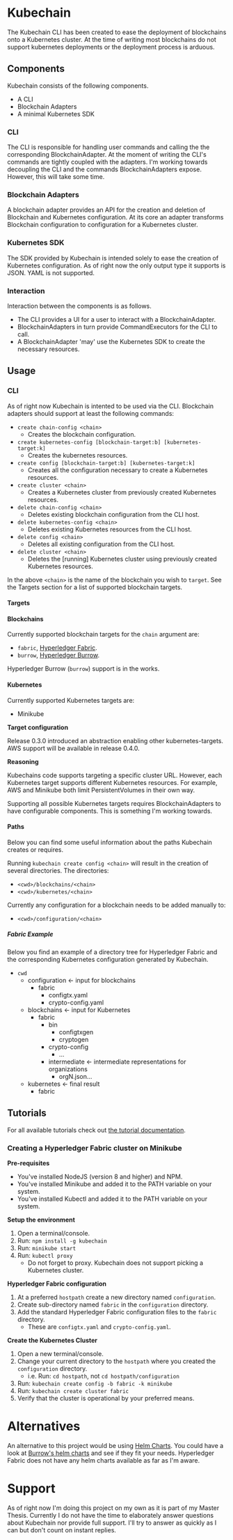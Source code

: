 # Kubechain
The Kubechain CLI has been created to ease the deployment of blockchains onto a Kubernetes cluster.
At the time of writing most blockchains do not support kubernetes deployments or the deployment process is arduous.

## Components
Kubechain consists of the following components.

- A CLI
- Blockchain Adapters
- A minimal Kubernetes SDK

### CLI
The CLI is responsible for handling user commands and calling the the corresponding BlockchainAdapter.
At the moment of writing the CLI's commands are tightly coupled with the adapters. 
I'm working towards decoupling the CLI and the commands BlockchainAdapters expose. However, this will take some time.

### Blockchain Adapters
A blockchain adapter provides an API for the creation and deletion of Blockchain and Kubernetes configuration.
At its core an adapter transforms Blockchain configuration to configuration for a Kubernetes cluster.

### Kubernetes SDK
The SDK provided by Kubechain is intended solely to ease the creation of Kubernetes configuration. 
As of right now the only output type it supports is JSON. YAML is not supported.

### Interaction
Interaction between the components is as follows.

- The CLI provides a UI for a user to interact with a BlockchainAdapter. 
- BlockchainAdapters in turn provide CommandExecutors for the CLI to call.
- A BlockchainAdapter 'may' use the Kubernetes SDK to create the necessary resources.

## Usage

### CLI
As of right now Kubechain is intented to be used via the CLI. Blockchain adapters should support at least the following commands:

- ``create chain-config <chain>``
  - Creates the blockchain configuration.
- ``create kubernetes-config [blockchain-target:b] [kubernetes-target:k]``
  - Creates the kubernetes resources.
- ``create config [blockchain-target:b] [kubernetes-target:k]``
  - Creates all the configuration necessary to create a Kubernetes resources.
- ``create cluster <chain>``
  - Creates a Kubernetes cluster from previously created Kubernetes resources.
- ``delete chain-config <chain>``
  - Deletes existing blockchain configuration from the CLI host.
- ``delete kubernetes-config <chain>``
  - Deletes existing Kubernetes resources from the CLI host.
- ``delete config <chain>``
  - Deletes all existing configuration from the CLI host.
- ``delete cluster <chain>``
  - Deletes the [running] Kubernetes cluster using previously created Kubernetes resources.

In the above ``<chain>`` is the name of the blockchain you wish to ``target``.
See the Targets section for a list of supported blockchain targets.

#### Targets

#### Blockchains
Currently supported blockchain targets for the ``chain`` argument are:

- ``fabric``, [Hyperledger Fabric](https://github.com/hyperledger/fabric).
- ``burrow``, [Hyperledger Burrow](https://github.com/hyperledger/burrow).

Hyperledger Burrow (``burrow``) support is in the works.

#### Kubernetes 
Currently supported Kubernetes targets are:

- Minikube

**Target configuration**

Release 0.3.0 introduced an abstraction enabling other kubernetes-targets. 
AWS support will be available in release 0.4.0. 

**Reasoning**

Kubechains code supports targeting a specific cluster URL. 
However, each Kubernetes target supports different Kubernetes resources.
For example, AWS and Minikube both limit PersistentVolumes in their own way.

Supporting all possible Kubernetes targets requires BlockchainAdapters to have configurable components.
This is something I'm working towards.

#### Paths
Below you can find some useful information about the paths Kubechain creates or requires.

Running ``kubechain create config <chain>`` will result in the creation of several directories.
The directories:
- `<cwd>/blockchains/<chain>`
- `<cwd>/kubernetes/<chain>`

Currently any configuration for a blockchain needs to be added manually to:
- `<cwd>/configuration/<chain>`

##### Fabric Example
Below you find an example of a directory tree for Hyperledger Fabric and the corresponding Kubernetes configuration generated by Kubechain.

- `cwd`
  - configuration <- input for blockchains
    - fabric
      - configtx.yaml
      - crypto-config.yaml
  - blockchains <- input for Kubernetes
    - fabric
      - bin
        - configtxgen
        - cryptogen
      - crypto-config
        - ...
      - intermediate <- intermediate representations for organizations
        - orgN.json...
  - kubernetes <- final result
    - fabric

## Tutorials
For all available tutorials check out [the tutorial documentation](https://github.com/kubechain/kubechain/tree/master/docs/tutorials).

### Creating a Hyperledger Fabric cluster on Minikube

**Pre-requisites**
- You've installed NodeJS (version 8 and higher) and NPM.
- You've installed Minikube and added it to the PATH variable on your system.
- You've installed Kubectl and added it to the PATH variable on your system.

**Setup the environment**
1. Open a terminal/console.
1. Run: ``npm install -g kubechain``
1. Run: ``minikube start``
1. Run: ``kubectl proxy``
   - Do not forget to proxy. Kubechain does not support picking a Kubernetes cluster.

**Hyperledger Fabric configuration**
1. At a preferred ``hostpath`` create a new directory named ``configuration``.
1. Create sub-directory named ``fabric`` in the ``configuration`` directory.
1. Add the standard Hyperledger Fabric configuration files to the ``fabric`` directory.
   - These are ``configtx.yaml`` and ``crypto-config.yaml``.

**Create the Kubernetes Cluster**
1. Open a new terminal/console.
1. Change your current directory to the ``hostpath`` where you created the ``configuration`` directory.
   - i.e. Run: ``cd hostpath``, not `cd hostpath/configuration`
1. Run: ``kubechain create config -b fabric -k minikube``
1. Run: ``kubechain create cluster fabric``
1. Verify that the cluster is operational by your preferred means.

# Alternatives
An alternative to this project would be using [Helm Charts](https://helm.sh).
You could have a look at [Burrow's helm charts](https://hub.kubeapps.com/charts/incubator/burrow) and see if they fit your needs.
Hyperledger Fabric does not have any helm charts available as far as I'm aware.

# Support
As of right now I'm doing this project on my own as it is part of my Master Thesis.
Currently I do not have the time to elaborately answer questions about Kubechain nor provide full support.
I'll try to answer as quickly as I can but don't count on instant replies.
